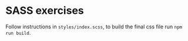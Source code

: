 # SASS exercises

Follow instructions in `styles/index.scss`, to build the final css file run `npm run build`.
